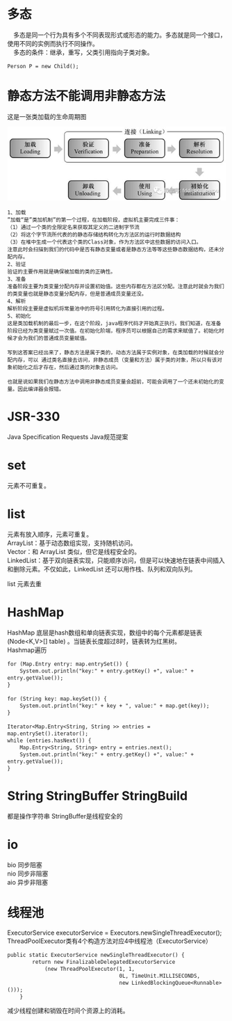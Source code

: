 # 多态
&ensp;&ensp;多态是同一个行为具有多个不同表现形式或形态的能力。多态就是同一个接口，使用不同的实例而执行不同操作。  
&ensp;&ensp;多态的条件：继承，重写，父类引用指向子类对象。
```
Person P = new Child();
```

# 静态方法不能调用非静态方法
这是一张类加载的生命周期图

![](./picture/7849b099d46f457cb37f2e80452f24ee.jfif)


```
1、加载
”加载“是”类加机制”的第一个过程，在加载阶段，虚拟机主要完成三件事：
（1）通过一个类的全限定名来获取其定义的二进制字节流
（2）将这个字节流所代表的的静态存储结构转化为方法区的运行时数据结构
（3）在堆中生成一个代表这个类的Class对象，作为方法区中这些数据的访问入口。
注意此时会扫描到我们的代码中是否有静态变量或者是静态方法等等这些静态数据结构，还未分配内存。
2、验证
验证的主要作用就是确保被加载的类的正确性。
3、准备
准备阶段主要为类变量分配内存并设置初始值。这些内存都在方法区分配。注意此时就会为我们的类变量也就是静态变量分配内存，但是普通成员变量还没。
4、解析
解析阶段主要是虚拟机将常量池中的符号引用转化为直接引用的过程。
5、初始化
这是类加载机制的最后一步，在这个阶段，java程序代码才开始真正执行。我们知道，在准备阶段已经为类变量赋过一次值。在初始化阶端，程序员可以根据自己的需求来赋值了。初始化时候才会为我们的普通成员变量赋值。

写到这答案已经出来了，静态方法是属于类的，动态方法属于实例对象，在类加载的时候就会分配内存，可以 通过类名直接去访问，非静态成员（变量和方法）属于类的对象，所以只有该对象初始化之后才存在，然后通过类的对象去访问。

也就是说如果我们在静态方法中调用非静态成员变量会超前，可能会调用了一个还未初始化的变量。因此编译器会报错。
```

# JSR-330
Java Specification Requests Java规范提案
# set
元素不可重复。
# list
元素有放入顺序，元素可重复。  
ArrayList：基于动态数组实现，支持随机访问。  
Vector：和 ArrayList 类似，但它是线程安全的。   
LinkedList：基于双向链表实现，只能顺序访问，但是可以快速地在链表中间插入和删除元素。不仅如此，LinkedList 还可以用作栈、队列和双向队列。 

list 元素去重
# HashMap
HashMap 底层是hash数组和单向链表实现，数组中的每个元素都是链表(Node<K,V>[] table) 。当链表长度超过8时，链表转为红黑树。  
Hashmap遍历
```
for (Map.Entry entry: map.entrySet()) {
    System.out.println("key:" + entry.getKey() +", value:" +  entry.getValue());
}

for (String key: map.keySet()) {
    System.out.println("key:" + key + ", value:" + map.get(key));
}

Iterator<Map.Entry<String, String >> entries = map.entrySet().iterator();
while (entries.hasNext()) {
    Map.Entry<String, String> entry = entries.next();
    System.out.println("key:" + entry.getKey() +", value:" +  entry.getValue());
}
```
# String StringBuffer StringBuild
都是操作字符串
StringBuffer是线程安全的
# io
bio 同步阻塞  
nio 同步非阻塞  
aio 异步非阻塞  


# 线程池
ExecutorService executorService = Executors.newSingleThreadExecutor();
ThreadPoolExecutor类有4个构造方法对应4中线程池（ExecutorService）
```
public static ExecutorService newSingleThreadExecutor() {
        return new FinalizableDelegatedExecutorService
            (new ThreadPoolExecutor(1, 1,
                                    0L, TimeUnit.MILLISECONDS,
                                    new LinkedBlockingQueue<Runnable>()));
    }
```

减少线程创建和销毁在时间个资源上的消耗。

